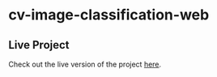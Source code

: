 # cv-image-classification-web

## Live Project

Check out the live version of the project [here](http://dilbersha.pythonanywhere.com/).
